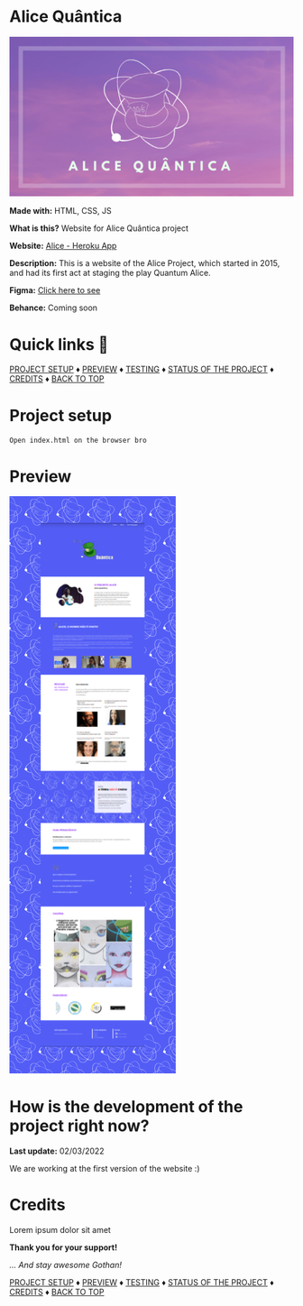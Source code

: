 # Alice Quântica

<img src="banner.png" alt="yes, there's a cool banner here" />

__Made with:__
HTML, CSS, JS

__What is this?__
Website for Alice Quântica project

__Website:__
<a href="https://alice-quantica.herokuapp.com/">Alice - Heroku App</a>

__Description:__
This is a website of the Alice Project, which started in 2015, and had its first act at staging the play Quantum Alice.

__Figma:__
<a href="https://www.figma.com/file/kc8VdJwwNkRMkT5z6FHXAD/Alice-Qu%C3%A2ntica?node-id=0%3A1">Click here to see</a>

__Behance:__
Coming soon

# Quick links &#128150;
  
[PROJECT SETUP](#Project-setup) &diams; [PREVIEW](#Preview) &diams; [TESTING](#Testing) &diams; [STATUS OF THE PROJECT](#How-is-the-development-of-the-project-right-now) &diams; [CREDITS](#Credits) &diams; [BACK TO TOP](#Alice-Quantica)


# Project setup
```
Open index.html on the browser bro
```

# Preview
<img src="overview.png" alt="What the fuck is going on here?" />


# How is the development of the project right now?
__Last update:__ 02/03/2022

We are working at the first version of the website :)

# Credits

Lorem ipsum dolor sit amet

__Thank you for your support!__

_... And stay awesome Gothan!_
  
[PROJECT SETUP](#Project-setup) &diams; [PREVIEW](#Preview) &diams; [TESTING](#Testing) &diams; [STATUS OF THE PROJECT](#How-is-the-development-of-the-project-right-now) &diams; [CREDITS](#Credits) &diams; [BACK TO TOP](#Alice-Quantica)
